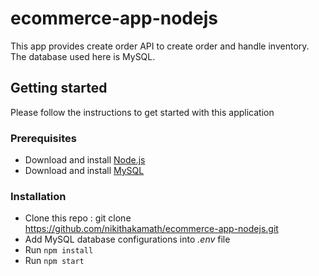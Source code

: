 # ecommerce-app-nodejs
This app provides create order API to create order and handle inventory. The database used here is MySQL.

## Getting started
Please follow the instructions to get started with this application

### Prerequisites
* Download and install [Node.js](https://nodejs.org/en/download/)
* Download and install [MySQL](https://dev.mysql.com/doc/mysql-installation-excerpt/5.7/en/)

### Installation
* Clone this repo : git clone https://github.com/nikithakamath/ecommerce-app-nodejs.git
* Add MySQL database configurations into *.env* file
* Run ```npm install```
* Run ```npm start```
